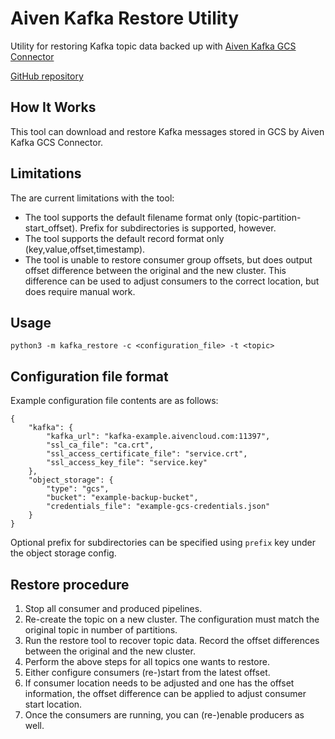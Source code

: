 # Aiven Kafka Restore Utility

Utility for restoring Kafka topic data backed up with [Aiven Kafka GCS Connector](https://github.com/aiven/aiven-kafka-connect-gcs)

[GitHub repository](https://github.com/aiven/aiven-kafka-restore)

## How It Works

This tool can download and restore Kafka messages stored in GCS by Aiven Kafka GCS Connector.

## Limitations

The are current limitations with the tool:

  * The tool supports the default filename format only (topic-partition-start_offset). Prefix for subdirectories is supported, however.
  * The tool supports the default record format only (key,value,offset,timestamp).
  * The tool is unable to restore consumer group offsets, but does output offset difference between the original and the new cluster. This difference can be used to adjust consumers to the correct location, but does require manual work.

## Usage

`python3 -m kafka_restore -c <configuration_file> -t <topic>`

## Configuration file format

Example configuration file contents are as follows:

```
{
    "kafka": {
        "kafka_url": "kafka-example.aivencloud.com:11397",
        "ssl_ca_file": "ca.crt",
        "ssl_access_certificate_file": "service.crt",
        "ssl_access_key_file": "service.key"
    },
    "object_storage": {
        "type": "gcs",
        "bucket": "example-backup-bucket",
        "credentials_file": "example-gcs-credentials.json"
    }
}
```

Optional prefix for subdirectories can be specified using `prefix` key under the object storage config.

## Restore procedure

  1. Stop all consumer and produced pipelines.
  2. Re-create the topic on a new cluster. The configuration must match the original topic in number of partitions.
  3. Run the restore tool to recover topic data. Record the offset differences between the original and the new cluster.
  4. Perform the above steps for all topics one wants to restore.
  5. Either configure consumers (re-)start from the latest offset.
  6. If consumer location needs to be adjusted and one has the offset information, the offset difference can be applied to adjust consumer start location.
  7. Once the consumers are running, you can (re-)enable producers as well.
